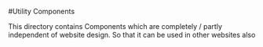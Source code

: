 #Utility Components

This directory contains Components which are completely / partly independent of website design.
So that it can be used in other websites also